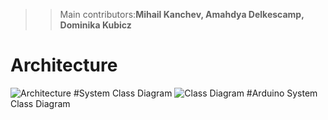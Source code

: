 >> Main contributors:**Mihail Kanchev, Amahdya Delkescamp, Dominika Kubicz**
# Architecture
![Architecture](https://i.imgur.com/B0XHQP4.jpg)
#System Class Diagram
![Class Diagram](https://i.imgur.com/Lj5W0nF.jpg)
#Arduino System Class Diagram


